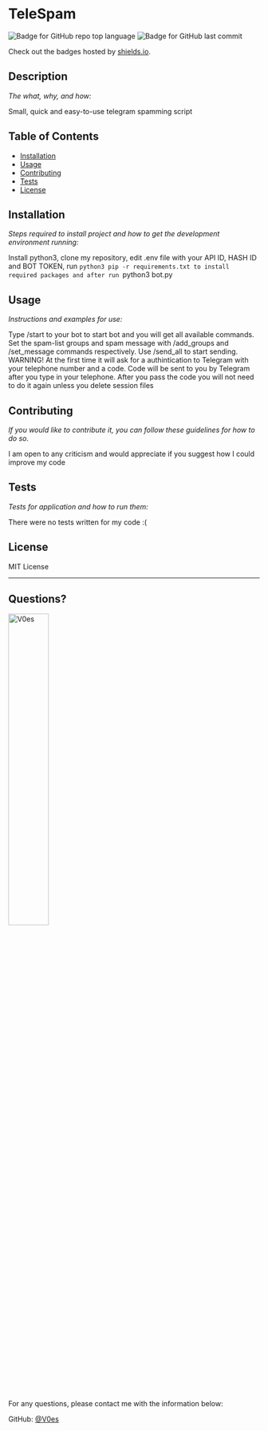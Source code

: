 # TeleSpam

  ![Badge for GitHub repo top language](https://img.shields.io/github/languages/top/V0es/telegram-spammer-bot?style=flat&logo=appveyor) ![Badge for GitHub last commit](https://img.shields.io/github/last-commit/V0es/telegram-spammer-bot?style=flat&logo=appveyor)

  Check out the badges hosted by [shields.io](https://shields.io/).


  ## Description

  *The what, why, and how:*

  Small, quick and easy-to-use telegram spamming script

  ## Table of Contents
  * [Installation](#installation)
  * [Usage](#usage)
  * [Contributing](#contributing)
  * [Tests](#tests)
  * [License](#license)

  ## Installation

  *Steps required to install project and how to get the development environment running:*

  Install python3, clone my repository, edit .env file with your API ID, HASH ID and BOT TOKEN, run `python3 pip -r requirements.txt to install required packages and after run `python3 bot.py

  ## Usage

  *Instructions and examples for use:*

  Type /start to your bot to start bot and you will get all available commands. Set the spam-list groups and spam message with /add_groups and /set_message commands respectively. Use /send_all to start sending. WARNING! At the first time it will ask for a authintication to Telegram with your telephone number and a code. Code will be sent to you by Telegram after you type in your telephone. After you pass the code you will not need to do it again unless you delete session files

  ## Contributing

  *If you would like to contribute it, you can follow these guidelines for how to do so.*

  I am open to any criticism and would appreciate if you suggest how I could improve my code

  ## Tests

  *Tests for application and how to run them:*

  There were no tests written for my code :(

  ## License

  MIT License

  ---

  ## Questions?

  <img src="https://avatars.githubusercontent.com/u/29576918?v=4" alt="V0es" width="40%" />

  For any questions, please contact me with the information below:

  GitHub: [@V0es](https://api.github.com/users/V0es)

